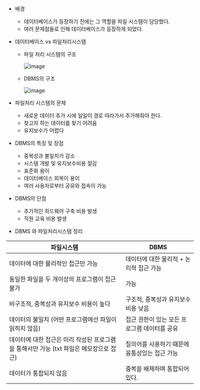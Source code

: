 - 배경
    - 데이터베이스가 등장하기 전에는 그 역할을 파일 시스템이 담당했다.
    - 여러 문제점들로 인해 데이터베이스가 등장하게 되었다.

- 데이터베이스 vs 파일처리시스템
    - 파일 처리 시스템의 구조
        
        ![image](https://user-images.githubusercontent.com/46801877/156503291-aaf8dc13-c45b-4bdc-a6cd-e75fd6e3b9b4.png)

        
    - DBMS의 구조
        
        ![image](https://user-images.githubusercontent.com/46801877/156503329-bf76dcd5-f4f9-4559-bcb5-9abd98690588.png)
        

- 파일처리 시스템의 문제
    - 새로운 데이터 추가 시에 일일이 경로 따라가서 추가해줘야 한다.
    - 찾고자 하는 데이터를 찾기 어려움
    - 유지보수가 어렵다

- DBMS의 특징 및 장점
    - 중복성과 불일치가 감소
    - 시스템 개발 및 유지보수비용 절감
    - 표준화 용이
    - 데이터베이스 회복이 용이
    - 여러 사용자로부터 공유와 접속이 가능

- DBMS의 단점
    - 추가적인 하드웨어 구축 비용 발생
    - 직원 교육 비용 발생
    
- DBMS 와 파일처리시스템 정리


| 파일시스템 | DBMS |
| --- | --- |
| 데이터에 대한 물리적인 접근만 가능 | 데이터에 대한 물리적 + 논리적 접근 가능 |
| 동일한 파일을 두 개이상의 프로그램이 접근 불가 | 가능 |
| 비구조적, 중복성과 유지보수 비용이 높다 | 구조적, 중복성과 유지보수 비용 낮음 |
| 데이터의 불일치 (어떤 프로그램에선 파일이 읽히지 않음) | 접근 권한이 있는 모든 프로그램 데이터를 공유 |
| 데이터에 대한 접근은 미리 작성된 프로그램을 통해서만 가능 (txt 파일은 메모장으로 접근) | 질의어를 사용하기 때문에 융통성있는 접근 가능 |
| 데이터가 통합되지 않음 | 중복을 배제하며 통합되어 있다. |

